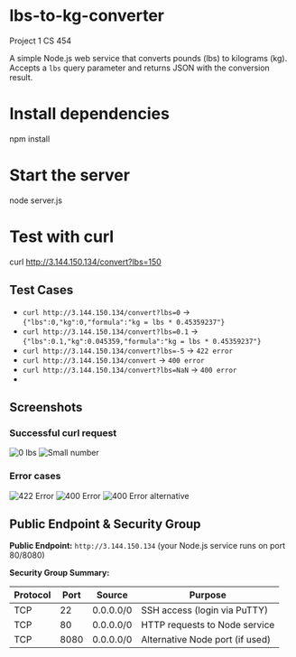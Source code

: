# lbs-to-kg-converter
Project 1 CS 454

A simple Node.js web service that converts pounds (lbs) to kilograms (kg). Accepts a `lbs` query parameter and returns JSON with the conversion result.

# Install dependencies
npm install

# Start the server
node server.js

# Test with curl
curl http://3.144.150.134/convert?lbs=150

## Test Cases

- `curl http://3.144.150.134/convert?lbs=0` → `{"lbs":0,"kg":0,"formula":"kg = lbs * 0.45359237"}`
- `curl http://3.144.150.134/convert?lbs=0.1` → `{"lbs":0.1,"kg":0.045359,"formula":"kg = lbs * 0.45359237"}`
- `curl http://3.144.150.134/convert?lbs=-5` → `422 error`
- `curl http://3.144.150.134/convert` → `400 error`
- `curl http://3.144.150.134/convert?lbs=NaN` → `400 error`
- 
## Screenshots
### Successful curl request
![0 lbs](Screenshots/zeroPounds.png)
![Small number](Screenshots/smallNumber.png)

### Error cases
![422 Error](Screenshots/fourTwoTwoError.png)
![400 Error](Screenshots/fourHundredError.png)
![400 Error alternative](Screenshots/fourHundredErrorTwo.png)


## Public Endpoint & Security Group

**Public Endpoint:** `http://3.144.150.134` (your Node.js service runs on port 80/8080)

**Security Group Summary:**

| Protocol | Port | Source    | Purpose                       |
|----------|------|-----------|-------------------------------|
| TCP      | 22   | 0.0.0.0/0 | SSH access (login via PuTTY) |
| TCP      | 80   | 0.0.0.0/0 | HTTP requests to Node service |
| TCP      | 8080 | 0.0.0.0/0 | Alternative Node port (if used) |
